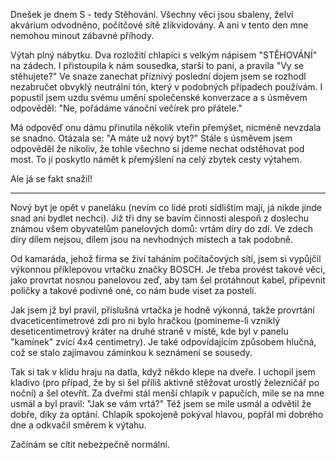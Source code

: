 <!-- dcterms:identifier = riderweblog#115 -->
<!-- dcterms:title = Povídky stěhovavé -->
<!-- np9:categoryId = 2 -->
<!-- x4w:category = Lidé a jiná zvěř -->
<!-- np9:authorId = 1 -->
<!-- np9:authorEmail = michal.valasek@altairis.cz -->
<!-- dcterms:creator = Michal Altair Valášek -->
<!-- dcterms:created = 2003-12-22T10:12:13+01:00 -->
<!-- dcterms:date = 2003-12-22T10:12:13+01:00 -->

Dnešek je dnem S - tedy Stěhování. Všechny věci jsou sbaleny, želví akvárium odvodněno, počítčové sítě zlikvidovány. A ani v tento den mne nemohou minout zábavné příhody.

Výtah plný nábytku. Dva rozložití chlapíci s velkým nápisem "STĚHOVÁNÍ" na zádech. I přistoupila k nám sousedka, starší to paní, a pravila "Vy se stěhujete?" Ve snaze zanechat příznivý poslední dojem jsem se rozhodl nezabručet obvyklý neutrální tón, který v podobných případech používám. I popustil jsem uzdu svému umění společenské konverzace a s úsměvem odpověděl: "Ne, pořádáme vánoční večírek pro přátele."

Má odpověď onu dámu přinutila několik vteřin přemýšet, nicméně nevzdala se snadno. Otázala se: "A máte už nový byt?" Stále s úsměvem jsem odpověděl že nikoliv, že tohle všechno si jdeme nechat odstěhovat pod most. To jí poskytlo námět k přemýšlení na celý zbytek cesty výtahem.

Ale já se fakt snažil!

-----

Nový byt je opět v paneláku (nevím co lidé proti sídlištím mají, já nikde jinde snad ani bydlet nechci). Již tři dny se bavím činnosti alespoň z doslechu známou všem obyvatelům panelových domů: vrtám díry do zdí. Ve zdech díry dílem nejsou, dílem jsou na nevhodných místech a tak podobně.

Od kamaráda, jehož firma se živí taháním počítačových sítí, jsem si vypůjčil výkonnou příklepovou vrtačku značky BOSCH. Je třeba provést takové věci, jako provrtat nosnou panelovou zeď, aby tam šel protáhnout kabel, připevnit poličky a takové podivné oné, co nám bude viset za postelí.

Jak jsem jž byl pravil, příslušná vrtačka je hodně výkonná, takže provrtání dvaceticentimetrové zdi pro ni bylo hračkou (pomineme-li vzniklý deseticentimetrový kráter na druhé straně v místě, kde byl v panelu "kamínek" zvící 4x4 centimetry). Je také odpovídajícím způsobem hlučná, což se stalo zajímavou záminkou k seznámení se sousedy.

Tak si tak v klidu hraju na datla, když někdo klepe na dveře. I uchopil jsem kladivo (pro případ, že by si šel příliš aktivně stěžovat urostlý železničář po noční) a šel otevřít. Za dveřmi stál menší chlapík v papučích, mile se na mne usmál a byl pravil: "Jak se vám vrtá?" Též jsem se mile usmál a odvětil že dobře, díky za optání. Chlapík spokojeně pokýval hlavou, popřál mi dobrého dne a odkvačil směrem k výtahu.

Začínám se cítit nebezpečně normální.